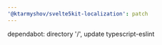 ```yaml
---
'@ktarmyshov/svelte5kit-localization': patch
---
```


dependabot: directory '/', update typescript-eslint
